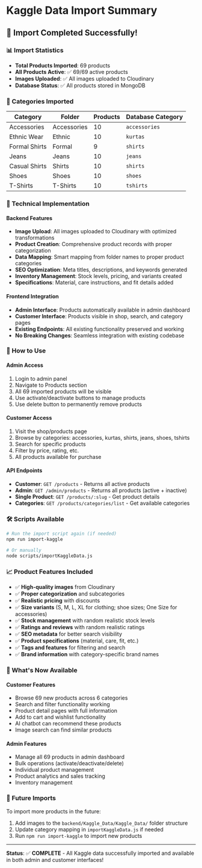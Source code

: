 # Kaggle Data Import Summary

## 🎉 Import Completed Successfully!

### 📊 Import Statistics
- **Total Products Imported**: 69 products
- **All Products Active**: ✅ 69/69 active products
- **Images Uploaded**: ✅ All images uploaded to Cloudinary
- **Database Status**: ✅ All products stored in MongoDB

### 📁 Categories Imported
| Category | Folder | Products | Database Category |
|----------|--------|----------|-------------------|
| Accessories | Accessories | 10 | `accessories` |
| Ethnic Wear | Ethnic | 10 | `kurtas` |
| Formal Shirts | Formal | 9 | `shirts` |
| Jeans | Jeans | 10 | `jeans` |
| Casual Shirts | Shirts | 10 | `shirts` |
| Shoes | Shoes | 10 | `shoes` |
| T-Shirts | T-Shirts | 10 | `tshirts` |

### 🔧 Technical Implementation

#### Backend Features
- **Image Upload**: All images uploaded to Cloudinary with optimized transformations
- **Product Creation**: Comprehensive product records with proper categorization
- **Data Mapping**: Smart mapping from folder names to proper product categories
- **SEO Optimization**: Meta titles, descriptions, and keywords generated
- **Inventory Management**: Stock levels, pricing, and variants created
- **Specifications**: Material, care instructions, and fit details added

#### Frontend Integration
- **Admin Interface**: Products automatically available in admin dashboard
- **Customer Interface**: Products visible in shop, search, and category pages
- **Existing Endpoints**: All existing functionality preserved and working
- **No Breaking Changes**: Seamless integration with existing codebase

### 🚀 How to Use

#### Admin Access
1. Login to admin panel
2. Navigate to Products section
3. All 69 imported products will be visible
4. Use activate/deactivate buttons to manage products
5. Use delete button to permanently remove products

#### Customer Access
1. Visit the shop/products page
2. Browse by categories: accessories, kurtas, shirts, jeans, shoes, tshirts
3. Search for specific products
4. Filter by price, rating, etc.
5. All products available for purchase

#### API Endpoints
- **Customer**: `GET /products` - Returns all active products
- **Admin**: `GET /admin/products` - Returns all products (active + inactive)
- **Single Product**: `GET /products/:slug` - Get product details
- **Categories**: `GET /products/categories/list` - Get available categories

### 🛠️ Scripts Available

```bash
# Run the import script again (if needed)
npm run import-kaggle

# Or manually
node scripts/importKaggleData.js
```

### 📈 Product Features Included
- ✅ **High-quality images** from Cloudinary
- ✅ **Proper categorization** and subcategories  
- ✅ **Realistic pricing** with discounts
- ✅ **Size variants** (S, M, L, XL for clothing; shoe sizes; One Size for accessories)
- ✅ **Stock management** with random realistic stock levels
- ✅ **Ratings and reviews** with random realistic ratings
- ✅ **SEO metadata** for better search visibility
- ✅ **Product specifications** (material, care, fit, etc.)
- ✅ **Tags and features** for filtering and search
- ✅ **Brand information** with category-specific brand names

### 🎯 What's Now Available

#### Customer Features
- Browse 69 new products across 6 categories
- Search and filter functionality working
- Product detail pages with full information
- Add to cart and wishlist functionality
- AI chatbot can recommend these products
- Image search can find similar products

#### Admin Features  
- Manage all 69 products in admin dashboard
- Bulk operations (activate/deactivate/delete)
- Individual product management
- Product analytics and sales tracking
- Inventory management

### 🔄 Future Imports
To import more products in the future:
1. Add images to the `backend/Kaggle_Data/Kaggle_Data/` folder structure
2. Update category mapping in `importKaggleData.js` if needed
3. Run `npm run import-kaggle` to import new products

---

**Status**: ✅ **COMPLETE** - All Kaggle data successfully imported and available in both admin and customer interfaces!
